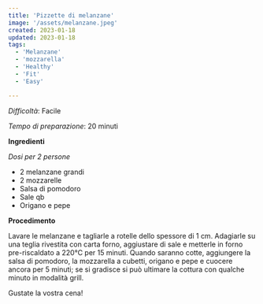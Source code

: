 ```yaml
---
title: 'Pizzette di melanzane'
image: '/assets/melanzane.jpeg'
created: 2023-01-18
updated: 2023-01-18
tags:
  - 'Melanzane'
  - 'mozzarella'
  - 'Healthy'
  - 'Fit'
  - 'Easy'

---
```


*Difficoltà*: Facile

*Tempo di preparazione*: 20 minuti

**Ingredienti**

*Dosi per 2 persone*
- 2 melanzane grandi
- 2 mozzarelle 
- Salsa di pomodoro
- Sale qb
- Origano e pepe


**Procedimento**

Lavare le melanzane e tagliarle a rotelle dello spessore di 1 cm. Adagiarle su una teglia rivestita con carta forno, aggiustare di sale e metterle in forno pre-riscaldato a 220°C per 15 minuti. 
Quando saranno cotte, aggiungere la salsa di pomodoro, la mozzarella a cubetti, origano e pepe e cuocere ancora per 5 minuti; se si gradisce si può ultimare la cottura con qualche minuto in modalità grill.

Gustate la vostra cena!
